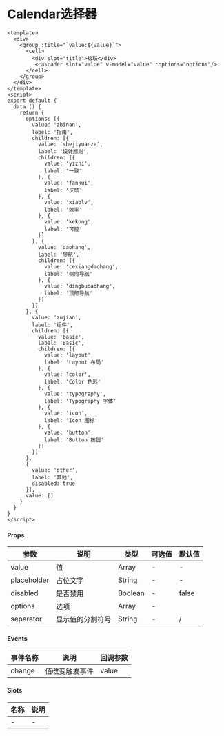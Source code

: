 # Calendar选择器

```
<template>
  <div>
    <group :title="`value:${value}`">
      <cell>
        <div slot="title">级联</div>
         <cascader slot="value" v-model="value" :options="options"/>
      </cell>
    </group>
  </div>
</template>
<script>
export default {
  data () {
    return {
      options: [{
        value: 'zhinan',
        label: '指南',
        children: [{
          value: 'shejiyuanze',
          label: '设计原则',
          children: [{
            value: 'yizhi',
            label: '一致'
          }, {
            value: 'fankui',
            label: '反馈'
          }, {
            value: 'xiaolv',
            label: '效率'
          }, {
            value: 'kekong',
            label: '可控'
          }]
        }, {
          value: 'daohang',
          label: '导航',
          children: [{
            value: 'cexiangdaohang',
            label: '侧向导航'
          }, {
            value: 'dingbudaohang',
            label: '顶部导航'
          }]
        }]
      }, {
        value: 'zujian',
        label: '组件',
        children: [{
          value: 'basic',
          label: 'Basic',
          children: [{
            value: 'layout',
            label: 'Layout 布局'
          }, {
            value: 'color',
            label: 'Color 色彩'
          }, {
            value: 'typography',
            label: 'Typography 字体'
          }, {
            value: 'icon',
            label: 'Icon 图标'
          }, {
            value: 'button',
            label: 'Button 按钮'
          }]
        }]
      },
      {
        value: 'other',
        label: '其他',
        disabled: true
      }],
      value: []
    }
  }
}
</script>
```

#### Props
| 参数      | 说明    | 类型      | 可选值       | 默认值   |
|---------- |-------- |---------- |------------- |--------- |
| value     | 值   | Array  |     -     |    -    |
| placeholder     | 占位文字   | String  |     -     |    -    |
| disabled     | 是否禁用   | Boolean  |   -       |    false    |
| options     | 选项   | Array  |   -       |        |
| separator     | 显示值的分割符号   | String  |   -       |    /    |

#### Events
| 事件名称 | 说明 | 回调参数 |
|---------|--------|---------|
| change | 值改变触发事件 | value |

#### Slots
| 名称 | 说明 | 
|---------|--------|
| - | - |
